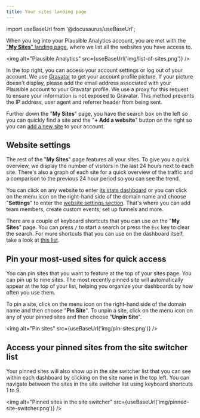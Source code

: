 ```yaml
---
title: Your sites landing page
---
```


import useBaseUrl from '@docusaurus/useBaseUrl';

When you log into your Plausible Analytics account, you are met with the ["**My Sites**" landing page](https://plausible.io/sites), where we list all the websites you have access to.

<img alt="Plausible Analytics" src={useBaseUrl('img/list-of-sites.png')} />

In the top right, you can access your account settings or log out of your account. We use [Gravatar](https://gravatar.com) to get your account profile picture. If your picture doesn't display, please add the email address associated with your Plausible account to your Gravatar profile. We use a proxy for this request to ensure your information is not exposed to Gravatar. This method prevents the IP address, user agent and referrer header from being sent.

Further down the "**My Sites**" page, you have the search box on the left so you can quickly find a site and the "**+ Add a website**" button on the right so you can [add a new site](add-website.md) to your account.

## Website settings

The rest of the "**My Sites**" page features all your sites. To give you a quick overview, we display the number of visitors in the last 24 hours next to each site. There's also a graph of each site for a quick overview of the traffic and a comparison to the previous 24 hour period so you can see the trend. 

You can click on any website to enter [its stats dashboard](guided-tour.md) or you can click on the menu icon on the right-hand side of the domain name and choose "**Settings**" to enter the [website settings section](website-settings.md). That's where you can add team members, create custom events, set up funnels and more.

There are a couple of keyboard shortcuts that you can use on the "**My Sites**" page. You can press `/` to start a search or press the `Esc` key to clear the search. For more shortcuts that you can use on the dashboard itself, take a look at [this list](keyboard-shortcuts.md).

## Pin your most-used sites for quick access

You can pin sites that you want to feature at the top of your sites page. You can pin up to nine sites. The most recently pinned site will automatically appear at the top of your list, helping you organize your dashboards by how often you use them.

To pin a site, click on the menu icon on the right-hand side of the domain name and then choose "**Pin Site**". To unpin a site, click on the menu icon on any of your pinned sites and then choose "**Unpin Site**".

<img alt="Pin sites" src={useBaseUrl('img/pin-sites.png')} />

## Access your pinned sites from the site switcher list

Your pinned sites will also show up in the site switcher list that you can see within each dashboard by clicking on the site name in the top left. You can navigate between the sites in the site switcher list using keyboard shortcuts 1 to 9.

<img alt="Pinned sites in the site switcher" src={useBaseUrl('img/pinned-site-switcher.png')} />
